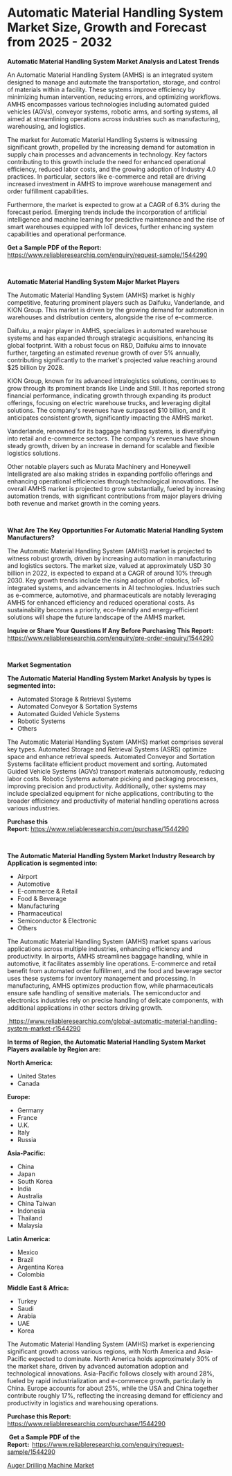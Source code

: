<p><h1>Automatic Material Handling System Market Size, Growth and Forecast from 2025 - 2032</h1></p><p><strong>Automatic Material Handling System Market Analysis and Latest Trends</strong></p>
<p><p>An Automatic Material Handling System (AMHS) is an integrated system designed to manage and automate the transportation, storage, and control of materials within a facility. These systems improve efficiency by minimizing human intervention, reducing errors, and optimizing workflows. AMHS encompasses various technologies including automated guided vehicles (AGVs), conveyor systems, robotic arms, and sorting systems, all aimed at streamlining operations across industries such as manufacturing, warehousing, and logistics.</p><p>The market for Automatic Material Handling Systems is witnessing significant growth, propelled by the increasing demand for automation in supply chain processes and advancements in technology. Key factors contributing to this growth include the need for enhanced operational efficiency, reduced labor costs, and the growing adoption of Industry 4.0 practices. In particular, sectors like e-commerce and retail are driving increased investment in AMHS to improve warehouse management and order fulfillment capabilities.</p><p>Furthermore, the market is expected to grow at a CAGR of 6.3% during the forecast period. Emerging trends include the incorporation of artificial intelligence and machine learning for predictive maintenance and the rise of smart warehouses equipped with IoT devices, further enhancing system capabilities and operational performance.</p></p>
<p><strong>Get a Sample PDF of the Report:&nbsp;</strong> <a href="https://www.reliableresearchiq.com/enquiry/request-sample/1544290?utm_campaign=2309&utm_medium=2&utm_source=Github&utm_content=ia&utm_term=17022025&utm_id=automatic-material-handling-system">https://www.reliableresearchiq.com/enquiry/request-sample/1544290</a></p>
<p>&nbsp;</p>
<p><strong>Automatic Material Handling System Major Market Players</strong></p>
<p><p>The Automatic Material Handling System (AMHS) market is highly competitive, featuring prominent players such as Daifuku, Vanderlande, and KION Group. This market is driven by the growing demand for automation in warehouses and distribution centers, alongside the rise of e-commerce.</p><p>Daifuku, a major player in AMHS, specializes in automated warehouse systems and has expanded through strategic acquisitions, enhancing its global footprint. With a robust focus on R&D, Daifuku aims to innovate further, targeting an estimated revenue growth of over 5% annually, contributing significantly to the market's projected value reaching around $25 billion by 2028.</p><p>KION Group, known for its advanced intralogistics solutions, continues to grow through its prominent brands like Linde and Still. It has reported strong financial performance, indicating growth through expanding its product offerings, focusing on electric warehouse trucks, and leveraging digital solutions. The company's revenues have surpassed $10 billion, and it anticipates consistent growth, significantly impacting the AMHS market.</p><p>Vanderlande, renowned for its baggage handling systems, is diversifying into retail and e-commerce sectors. The company's revenues have shown steady growth, driven by an increase in demand for scalable and flexible logistics solutions.</p><p>Other notable players such as Murata Machinery and Honeywell Intelligrated are also making strides in expanding portfolio offerings and enhancing operational efficiencies through technological innovations. The overall AMHS market is projected to grow substantially, fueled by increasing automation trends, with significant contributions from major players driving both revenue and market growth in the coming years.</p></p>
<p>&nbsp;</p>
<p><strong>What Are The Key Opportunities For Automatic Material Handling System Manufacturers?</strong></p>
<p><p>The Automatic Material Handling System (AMHS) market is projected to witness robust growth, driven by increasing automation in manufacturing and logistics sectors. The market size, valued at approximately USD 30 billion in 2022, is expected to expand at a CAGR of around 10% through 2030. Key growth trends include the rising adoption of robotics, IoT-integrated systems, and advancements in AI technologies. Industries such as e-commerce, automotive, and pharmaceuticals are notably leveraging AMHS for enhanced efficiency and reduced operational costs. As sustainability becomes a priority, eco-friendly and energy-efficient solutions will shape the future landscape of the AMHS market.</p></p>
<p><strong>Inquire or Share Your Questions If Any Before Purchasing This Report:</strong> <a href="https://www.reliableresearchiq.com/enquiry/pre-order-enquiry/1544290?utm_campaign=2309&utm_medium=2&utm_source=Github&utm_content=ia&utm_term=17022025&utm_id=automatic-material-handling-system">https://www.reliableresearchiq.com/enquiry/pre-order-enquiry/1544290</a></p>
<p>&nbsp;</p>
<p><strong>Market Segmentation</strong></p>
<p><strong>The Automatic Material Handling System Market Analysis by types is segmented into:</strong></p>
<p><ul><li>Automated Storage & Retrieval Systems</li><li>Automated Conveyor & Sortation Systems</li><li>Automated Guided Vehicle Systems</li><li>Robotic Systems</li><li>Others</li></ul></p>
<p><p>The Automatic Material Handling System (AMHS) market comprises several key types. Automated Storage and Retrieval Systems (ASRS) optimize space and enhance retrieval speeds. Automated Conveyor and Sortation Systems facilitate efficient product movement and sorting. Automated Guided Vehicle Systems (AGVs) transport materials autonomously, reducing labor costs. Robotic Systems automate picking and packaging processes, improving precision and productivity. Additionally, other systems may include specialized equipment for niche applications, contributing to the broader efficiency and productivity of material handling operations across various industries.</p></p>
<p><strong>Purchase this Report:&nbsp;</strong><a href="https://www.reliableresearchiq.com/purchase/1544290?utm_campaign=2309&utm_medium=2&utm_source=Github&utm_content=ia&utm_term=17022025&utm_id=automatic-material-handling-system">https://www.reliableresearchiq.com/purchase/1544290</a></p>
<p>&nbsp;</p>
<p><strong>The Automatic Material Handling System Market Industry Research by Application is segmented into:</strong></p>
<p><ul><li>Airport</li><li>Automotive</li><li>E-commerce & Retail</li><li>Food & Beverage</li><li>Manufacturing</li><li>Pharmaceutical</li><li>Semiconductor & Electronic</li><li>Others</li></ul></p>
<p><p>The Automatic Material Handling System (AMHS) market spans various applications across multiple industries, enhancing efficiency and productivity. In airports, AMHS streamlines baggage handling, while in automotive, it facilitates assembly line operations. E-commerce and retail benefit from automated order fulfillment, and the food and beverage sector uses these systems for inventory management and processing. In manufacturing, AMHS optimizes production flow, while pharmaceuticals ensure safe handling of sensitive materials. The semiconductor and electronics industries rely on precise handling of delicate components, with additional applications in other sectors driving growth.</p></p>
<p><a href="https://www.reliableresearchiq.com/global-automatic-material-handling-system-market-r1544290?utm_campaign=2309&utm_medium=2&utm_source=Github&utm_content=ia&utm_term=17022025&utm_id=automatic-material-handling-system">&nbsp;https://www.reliableresearchiq.com/global-automatic-material-handling-system-market-r1544290</a></p>
<p><strong>In terms of Region, the Automatic Material Handling System Market Players available by Region are:</strong></p>
<p>
    <p> <strong> North America: </strong>
        <ul>
            <li>United States</li>
            <li>Canada</li>
        </ul>
        </p> 
    <p> <strong> Europe: </strong>
        <ul>
            <li>Germany</li>
            <li>France</li>
            <li>U.K.</li>
            <li>Italy</li>
            <li>Russia</li>
        </ul>
        </p> 
    <p> <strong> Asia-Pacific: </strong>
        <ul>
            <li>China</li>
            <li>Japan</li>
            <li>South Korea</li>
            <li>India</li>
            <li>Australia</li>
            <li>China Taiwan</li>
            <li>Indonesia</li>
            <li>Thailand</li>
            <li>Malaysia</li>
        </ul>
        </p> 
    <p> <strong> Latin America: </strong>
        <ul>
            <li>Mexico</li>
            <li>Brazil</li>
            <li>Argentina Korea</li>
            <li>Colombia</li>
        </ul>
        </p> 
    <p> <strong> Middle East & Africa: </strong>
        <ul>
            <li>Turkey</li>
            <li>Saudi</li>
            <li>Arabia</li>
            <li>UAE</li>
            <li>Korea</li>
        </ul>
    </p>
    </p>
<p><p>The Automatic Material Handling System (AMHS) market is experiencing significant growth across various regions, with North America and Asia-Pacific expected to dominate. North America holds approximately 30% of the market share, driven by advanced automation adoption and technological innovations. Asia-Pacific follows closely with around 28%, fueled by rapid industrialization and e-commerce growth, particularly in China. Europe accounts for about 25%, while the USA and China together contribute roughly 17%, reflecting the increasing demand for efficiency and productivity in logistics and warehousing operations.</p></p>
<p><strong>Purchase this Report: </strong><a href="https://www.reliableresearchiq.com/purchase/1544290?utm_campaign=2309&utm_medium=2&utm_source=Github&utm_content=ia&utm_term=17022025&utm_id=automatic-material-handling-system">https://www.reliableresearchiq.com/purchase/1544290</a></p>
<p>&nbsp;<strong>Get a Sample PDF of the Report:&nbsp;&nbsp;</strong><a href="https://www.reliableresearchiq.com/enquiry/request-sample/1544290?utm_campaign=2309&utm_medium=2&utm_source=Github&utm_content=ia&utm_term=17022025&utm_id=automatic-material-handling-system">https://www.reliableresearchiq.com/enquiry/request-sample/1544290</a></p>
<p><strong></strong></p>
<p><p><a href="https://github.com/triattwood9919/Market-Research-Report-List-1/blob/main/auger-drilling-machine-market.md?utm_campaign=2309&utm_medium=2&utm_source=Github&utm_content=ia&utm_term=17022025&utm_id=automatic-material-handling-system">Auger Drilling Machine Market</a></p></p>